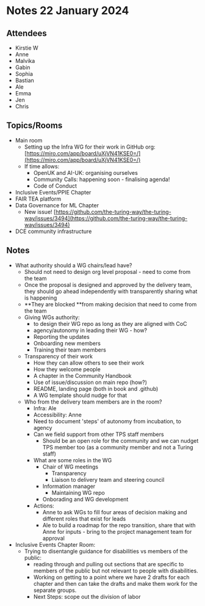 # Notes 22 January 2024

## Attendees

* Kirstie W
* Anne
* Malvika
* Gabin
* Sophia
* Bastian
* Ale
* Emma
* Jen
* Chris

## Topics/Rooms

* Main room
   * Setting up the Infra WG for their work in GitHub org: [https://miro.com/app/board/uXjVN41KSE0=/](https://miro.com/app/board/uXjVN41KSE0=/) 
   * If time allows: 
       * OpenUK and AI-UK: organising ourselves
       * Community Calls: happening soon - finalising agenda!
       * Code of Conduct
* Inclusive Events/PPIE Chapter
* FAIR TEA platform
* Data Governance for ML Chapter
   * New issue! [https://github.com/the-turing-way/the-turing-way/issues/3494](https://github.com/the-turing-way/the-turing-way/issues/3494)
* DCE community infrastructure


## Notes

* What authority should a WG chairs/lead have?
   * Should not need to design org level proposal - need to come from the team
   * Once the proposal is designed and approved by the delivery team, they should go ahead independently with transparently sharing what is happening
   * **They are blocked **from making decision that need to come from the team
   * Giving WGs authority:
       * to design their WG repo as long as they are aligned with CoC
       * agency/autonomy in leading their WG - how?
       * Reporting the updates
       * Onboarding new members
       * Training their team members
   * Transparency of their work
       * How they can allow others to see their work
       * How they welcome people
       * A chapter in the Community Handbook
       * Use of issue/discussion on main repo (how?)
       * README, landing page (both in book and .github)
       * A WG template should nudge for that
   * Who from the delivery team members are in the room?
       * Infra: Ale
       * Accessibility: Anne
       * Need to document 'steps' of autonomy from incubation, to agency
       * Can we field support from other TPS staff members
           * Should be an open role for the community and we can nudget TPS member too (as a community member and not a Turing staff)
       * What are some roles in the WG
           * Chair of WG meetings
               * Transparency 
               * Liaison to delivery team and steering council
           * Information manager
               * Maintaining WG repo
           * Onborading and WG development
       * Actions:
           * Anne to ask WGs to fill four areas of decision making and different roles that exist for leads
           * Ale to build a roadmap for the repo transition, share that with Anne for inputs - bring to the project management team for approval
* Inclusive Events Chapter Room:
   * Trying to disentangle guidance for disabilities vs members of the public:
       * reading through and pulling out sections that are specific to members of the public but not relevant to people with disabilities. 
       * Working on getting to a point where we have 2 drafts for each chapter and then can take the drafts and make them work for the separate groups. 
       * Next Steps: scope out the division of labor
